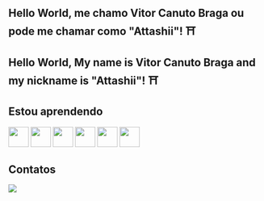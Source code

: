 ## Hello World, me chamo Vitor Canuto Braga ou pode me chamar como "Attashii"! ⛩️
## Hello World, My name is Vitor Canuto Braga and my nickname is "Attashii"! ⛩️

## Estou aprendendo

<img loading="lazy" src="https://cdn.jsdelivr.net/gh/devicons/devicon/icons/java/java-original.svg" width="40" height="40"/> <img loading="lazy" src="https://cdn.jsdelivr.net/gh/devicons/devicon@latest/icons/azuresqldatabase/azuresqldatabase-original.svg" width="40" height="40"/> <img loading="lazy" src="https://cdn.jsdelivr.net/gh/devicons/devicon@latest/icons/mysql/mysql-original.svg" width="40" height="40"/> <img loading="lazy" src="https://cdn.jsdelivr.net/gh/devicons/devicon@latest/icons/php/php-plain.svg](https://cdn.jsdelivr.net/gh/devicons/devicon@latest/icons/php/php-original.svg)" width="40" height="40"/> <img loading="lazy" src="https://cdn.jsdelivr.net/gh/devicons/devicon@latest/icons/python/python-original.svg" width="40" height="40"/> <img loading="lazy" src="" width="40" height="40"/>


## Contatos

<div>
  <a href = "Attashii:vitor.c.braga27@gmail.com@vitor"><img loading="lazy" src="https://img.shields.io/badge/Gmail-D14836?style=for-the-badge&logo=gmail&logoColor=white" target="_blank"></a>
</div>

